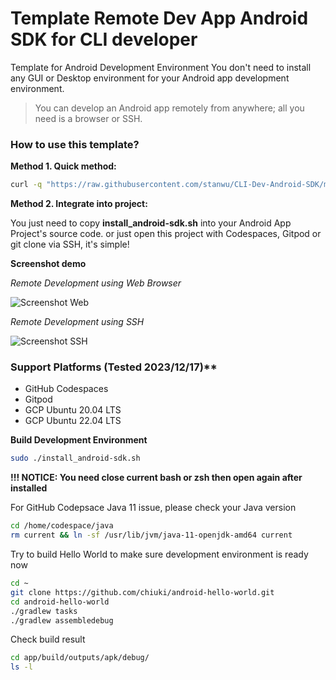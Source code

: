 # Template Remote Dev App Android SDK for CLI developer

Template for Android Development Environment
You don't need to install any GUI or Desktop environment for your Android app development environment.

> You can develop an Android app remotely from anywhere; all you need is a browser or SSH.

### How to use this template?

**Method 1. Quick method:**

```sh
curl -q "https://raw.githubusercontent.com/stanwu/CLI-Dev-Android-SDK/main/install_android-sdk.sh" | bash
```

**Method 2. Integrate into project:**

You just need to copy **install_android-sdk.sh** into your Android App Project's source code. 
or just open this project with Codespaces, Gitpod or git clone via SSH, it's simple!

**Screenshot demo**

*Remote Development using Web Browser*

![Screenshot Web](https://private-user-images.githubusercontent.com/121381/291113337-a72cef55-5b8e-435f-8099-955345bfcf60.png?jwt=eyJhbGciOiJIUzI1NiIsInR5cCI6IkpXVCJ9.eyJpc3MiOiJnaXRodWIuY29tIiwiYXVkIjoicmF3LmdpdGh1YnVzZXJjb250ZW50LmNvbSIsImtleSI6ImtleTEiLCJleHAiOjE3MDI4NTc2MDAsIm5iZiI6MTcwMjg1NzMwMCwicGF0aCI6Ii8xMjEzODEvMjkxMTEzMzM3LWE3MmNlZjU1LTViOGUtNDM1Zi04MDk5LTk1NTM0NWJmY2Y2MC5wbmc_WC1BbXotQWxnb3JpdGhtPUFXUzQtSE1BQy1TSEEyNTYmWC1BbXotQ3JlZGVudGlhbD1BS0lBSVdOSllBWDRDU1ZFSDUzQSUyRjIwMjMxMjE3JTJGdXMtZWFzdC0xJTJGczMlMkZhd3M0X3JlcXVlc3QmWC1BbXotRGF0ZT0yMDIzMTIxN1QyMzU1MDBaJlgtQW16LUV4cGlyZXM9MzAwJlgtQW16LVNpZ25hdHVyZT0zMzc5ZWQzYzE5NmQ0ZDJmOWY0NzM1ODQ4YTk3M2Y5N2YxMjI2MTYwNmJjOWMyZTRmNTdkNzdmMTM3MWJkMTk4JlgtQW16LVNpZ25lZEhlYWRlcnM9aG9zdCZhY3Rvcl9pZD0wJmtleV9pZD0wJnJlcG9faWQ9MCJ9.tdElSJENFHDCPzOnqVgUTFe2bkZ5z2bf3lPw3aiudDA)

*Remote Development using SSH*

![Screenshot SSH](https://github-production-user-asset-6210df.s3.amazonaws.com/121381/291112591-8d081223-6533-4e74-b625-389563cdc650.png?X-Amz-Algorithm=AWS4-HMAC-SHA256&X-Amz-Credential=AKIAIWNJYAX4CSVEH53A%2F20231217%2Fus-east-1%2Fs3%2Faws4_request&X-Amz-Date=20231217T233827Z&X-Amz-Expires=300&X-Amz-Signature=b26cb1000f3cac1cbc54f5c37cd808fa8e6fe4bbeb8337276c117184caeb49a9&X-Amz-SignedHeaders=host&actor_id=0&key_id=0&repo_id=0)

### Support Platforms (Tested 2023/12/17)**

- GitHub Codespaces
- Gitpod
- GCP Ubuntu 20.04 LTS
- GCP Ubuntu 22.04 LTS

**Build Development Environment**

```sh
sudo ./install_android-sdk.sh
```

**!!! NOTICE: You need close current bash or zsh then open again after installed**

For GitHub Codepsace Java 11 issue, please check your Java version

```sh
cd /home/codespace/java
rm current && ln -sf /usr/lib/jvm/java-11-openjdk-amd64 current
```

Try to build Hello World to make sure development environment is ready now

```sh
cd ~
git clone https://github.com/chiuki/android-hello-world.git
cd android-hello-world
./gradlew tasks
./gradlew assembledebug
```

Check build result

```sh
cd app/build/outputs/apk/debug/
ls -l
```
